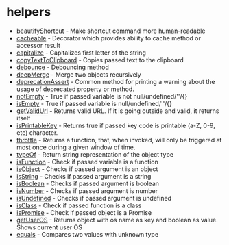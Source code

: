 # helpers

- [beautifyShortcut](https://github.com/editor-js/utils/blob/main/packages/helpers/src/beautifyShortcut.ts) - Make shortcut command more human-readable
- [cacheable](https://github.com/editor-js/utils/blob/main/packages/helpers/src/cacheable.ts) - Decorator which provides ability to cache method or accessor result
- [capitalize](https://github.com/editor-js/utils/blob/main/packages/helpers/src/capitalize.ts) - Capitalizes first letter of the string
- [copyTextToClipboard](https://github.com/editor-js/utils/blob/main/packages/helpers/src/copyTextToClipboard.ts) - Copies passed text to the clipboard
- [debounce](https://github.com/editor-js/utils/blob/main/packages/helpers/src/debounce.ts) - Debouncing method
- [deepMerge](https://github.com/editor-js/utils/blob/main/packages/helpers/src/deepMerge.ts) - Merge two objects recursively
- [deprecationAssert](https://github.com/editor-js/utils/blob/main/packages/helpers/src/deprecationAssert.ts) - Common method for printing a warning about the usage of deprecated property or method.
- [notEmpty](https://github.com/editor-js/utils/blob/main/packages/helpers/src/empty.ts) - True if passed variable is not null/undefined/''/{}
- [isEmpty](https://github.com/editor-js/utils/blob/main/packages/helpers/src/empty.ts) - True if passed variable is null/undefined/''/{}
- [getValidUrl](https://github.com/editor-js/utils/blob/main/packages/helpers/src/getValidUrl.ts) - Returns valid URL. If it is going outside and valid, it returns itself
- [isPrintableKey](https://github.com/editor-js/utils/blob/main/packages/helpers/src/isPrintableKey.ts) - Returns true if passed key code is printable (a-Z, 0-9, etc) character.
- [throttle](https://github.com/editor-js/utils/blob/main/packages/helpers/src/throttle.ts) - Returns a function, that, when invoked, will only be triggered at most once during a given window of time.
- [typeOf](https://github.com/editor-js/utils/blob/main/packages/helpers/src/typeOf.ts) - Return string representation of the object type
- [isFunction](https://github.com/editor-js/utils/blob/main/packages/helpers/src/typeOf.ts) - Check if passed variable is a function
- [isObject](https://github.com/editor-js/utils/blob/main/packages/helpers/src/typeOf.ts) - Checks if passed argument is an object
- [isString](https://github.com/editor-js/utils/blob/main/packages/helpers/src/typeOf.ts) - Checks if passed argument is a string
- [isBoolean](https://github.com/editor-js/utils/blob/main/packages/helpers/src/typeOf.ts) - Checks if passed argument is boolean
- [isNumber](https://github.com/editor-js/utils/blob/main/packages/helpers/src/typeOf.ts) - Checks if passed argument is number
- [isUndefined](https://github.com/editor-js/utils/blob/main/packages/helpers/src/typeOf.ts) - Checks if passed argument is undefined
- [isClass](https://github.com/editor-js/utils/blob/main/packages/helpers/src/typeOf.ts) - Check if passed function is a class
- [isPromise](https://github.com/editor-js/utils/blob/main/packages/helpers/src/typeOf.ts) - Check if passed object is a Promise
- [getUserOS](https://github.com/editor-js/utils/blob/main/packages/helpers/src/userOS.ts) - Returns object with os name as key and boolean as value. Shows current user OS
- [equals](https://github.com/editor-js/utils/blob/main/packages/helpers/src/userOS.ts) - Compares two values with unknown type